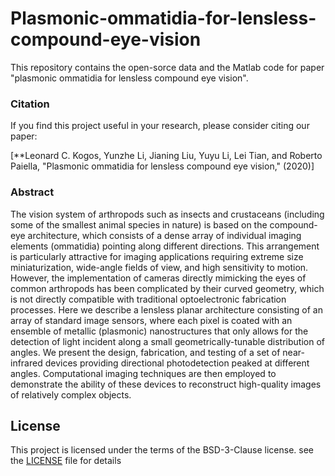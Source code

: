 # Plasmonic-ommatidia-for-lensless-compound-eye-vision

This repository contains the open-sorce data and the Matlab code for paper "plasmonic ommatidia for lensless compound eye vision".

### Citation
If you find this project useful in your research, please consider citing our paper:


[**Leonard C. Kogos, Yunzhe Li, Jianing Liu, Yuyu Li, Lei Tian, and Roberto Paiella, "Plasmonic ommatidia for lensless compound eye vision," (2020)]

### Abstract
The vision system of arthropods such as insects and crustaceans (including some of the smallest animal species in nature) is based on the compound-eye architecture, which consists of a dense array of individual imaging elements (ommatidia) pointing along different directions.  This arrangement is particularly attractive for imaging applications requiring extreme size miniaturization, wide-angle fields of view, and high sensitivity to motion.  However, the implementation of cameras directly mimicking the eyes of common arthropods has been complicated by their curved geometry, which is not directly compatible with traditional optoelectronic fabrication processes.  Here we describe a lensless planar architecture consisting of an array of standard image sensors, where each pixel is coated with an ensemble of metallic (plasmonic) nanostructures that only allows for the detection of light incident along a small geometrically-tunable distribution of angles.  We present the design, fabrication, and testing of a set of near-infrared devices providing directional photodetection peaked at different angles.  Computational imaging techniques are then employed to demonstrate the ability of these devices to reconstruct high-quality images of relatively complex objects.  


## License
This project is licensed under the terms of the BSD-3-Clause license. see the [LICENSE](LICENSE) file for details
